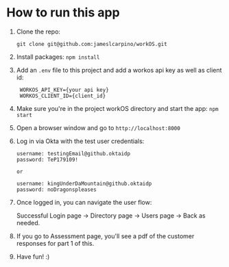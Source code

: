 # How to run this app

1. Clone the repo:
 
    `git clone git@github.com:jameslcarpino/workOS.git`

3. Install packages: `npm install`
   
4. Add an `.env` file to this project and add a workos api key as well as client id:
   ```
    WORKOS_API_KEY={your api key}
    WORKOS_CLIENT_ID={client_id}

5. Make sure you're in the project workOS directory and start the app: `npm start`   
   
6. Open a browser window and go to `http://localhost:8000`
   
7. Log in via Okta with the test user credentials:
   ```
   username: testingEmail@github.oktaidp
   password: TeP179109!

   or

   username: kingUnderDaMountain@github.oktaidp
   password: noDragonspleases

8. Once logged in, you can navigate the user flow:
   
    Successful Login page -> Directory page -> Users page -> Back as needed.

9.  If you go to Assessment page, you'll see a pdf of the customer responses for part 1 of this.

10. Have fun! :) 
